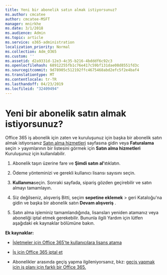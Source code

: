 ```yaml
---
title: Yeni bir abonelik satın almak istiyorsunuz?
ms.author: cmcatee
author: cmcatee-MSFT
manager: mnirkhe
ms.date: 3/1/2018
ms.audience: Admin
ms.topic: article
ms.service: o365-administration
localization_priority: Normal
ms.collection: Adm_O365
ms.custom: ''
ms.assetid: d2a9331d-12e3-4c35-b216-4bdddf6c92c3
ms.openlocfilehash: 68912255fb1c76e417c59bf131dae08d8551fd3c
ms.sourcegitcommit: 9d78905c512192ffc4675468abd2efc5f2e4baf4
ms.translationtype: MT
ms.contentlocale: tr-TR
ms.lasthandoff: 04/23/2019
ms.locfileid: "32409494"
---
```

# <a name="looking-to-buy-a-new-subscription"></a>Yeni bir abonelik satın almak istiyorsunuz?

Office 365 iş abonelik için zaten ve kuruluşunuz için başka bir abonelik satın almak istiyorsanız [Satın alma hizmetleri](https://go.microsoft.com/fwlink/p/?linkid=868433) sayfasına gidin veya **Faturalama** seçin \> yayımlarının bir listesini görmek için **Satın alma hizmetleri** Kuruluşunuz için kullanılabilir. 
  
1. Abonelik taşın üzerine fare ve **Şimdi satın al'ı**tıklatın.
    
2. Ödeme yönteminizi ve gerekli kullanıcı lisansı sayısını seçin.
    
3. **Kullanıma**seçin. Sonraki sayfada, sipariş gözden geçirebilir ve satın almayı tamamlayın.
    
4. Siz değilseniz, alışveriş Bitti, seçim **sepetine eklemek** \> geri Kataloğu'na gidin ve başka bir abonelik satın **Devam alışveriş** . 
    
5. Satın alma işleminiz tamamlandığında, lisansları yeniden atamanız veya aboneliği iptal etmek gerekebilir. Bununla ilgili Yardım için lütfen aşağıdaki ek kaynaklar bölümüne bakın.
    
 **Ek kaynaklar:**
  
- [İşletmeler için Office 365'te kullanıcılara lisans atama](https://support.office.com/article/997596b5-4173-4627-b915-36abac6786dc)
    
- [İş için Office 365 iptal et](https://support.office.com/article/b1bc0bef-4608-4601-813a-cdd9f746709a)
    
- Abonelikler arasında geçiş yapma ilgileniyorsanız, bkz: [geçiş yapmak için iş planı için farklı bir Office 365.](https://support.office.com/article/73318661-8f33-478b-bcc7-fb8d69dbb22a)
    


